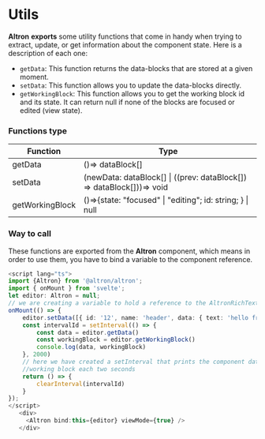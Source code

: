 # Utils

**Altron** **exports** some utility functions that come in handy when trying to extract, update, or get information about the component state. Here is a description of each one:

- `getData`: This function returns the data-blocks that are stored at a given moment.
- `setData`: This function allows you to update the data-blocks directly.
- `getWorkingBlock`: This function allows you to get the working block id and its state. It can return null if none of the blocks are focused or edited (view state).

### Functions type

| Function               | Type                                                                 |
| ------------------ | --------------------------------------------------------------------------------- |
| getData              | ()=> dataBlock[] |
| setData   | (newData: dataBlock[] \| ((prev: dataBlock[]) => dataBlock[]))=> void      |
| getWorkingBlock        |()=>{state: "focused" \| "editing";  id: string; } \| null|


### Way to call

These functions are exported from the **Altron** component, which means in order to use them, you have to bind a variable to the component reference.

``` Typescript
<script lang="ts">
import {Altron} from '@altron/altron';
import { onMount } from 'svelte';
let editor: Altron = null; 
// we are creating a variable to hold a reference to the AltronRichText component
onMount(() => {
    editor.setData([{ id: '12', name: 'header', data: { text: 'hello friend!', level: 1 } }]); // initialize the editor with a header
    const intervalId = setInterval(() => {
        const data = editor.getData()
        const workingBlock = editor.getWorkingBlock()
        console.log(data, workingBlock)        
    }, 2000)
    // here we have created a setInterval that prints the component data and 
    //working block each two seconds
    return () => {
        clearInterval(intervalId)
    }
});
</script>  
   <div>
     <Altron bind:this={editor} viewMode={true} />
   </div>
```